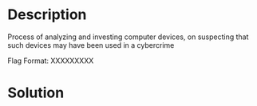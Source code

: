 # Description

Process of analyzing and investing computer devices, on suspecting that such devices may have been used in a cybercrime

Flag Format: XXXXXXXXX

# Solution

